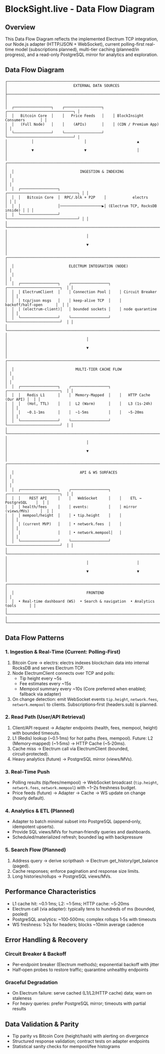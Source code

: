 # BlockSight.live - Data Flow Diagram

## Overview

This Data Flow Diagram reflects the implemented Electrum TCP integration, our Node.js adapter (HTTP/JSON + WebSocket), current polling-first real-time model (subscriptions planned), multi-tier caching (planned/in progress), and a read-only PostgreSQL mirror for analytics and exploration.

## Data Flow Diagram

```
┌─────────────────────────────────────────────────────────────────────────────────┐
│                              EXTERNAL DATA SOURCES                              │
├─────────────────────────────────────────────────────────────────────────────────┤
│                                                                                 │
│  ┌─────────────────┐    ┌─────────────────┐    ┌──────────────────────────────┐ │
│  │   Bitcoin Core  │    │   Price Feeds   │    │ BlockInsight Consumers       │ │
│  │   (Full Node)   │    │    (APIs)       │    │ (CDN / Premium App)          │ │
│  └─────────────────┘    └─────────────────┘    └──────────────────────────────┘ │
│           │                       │                       ▲                     │
│           ▼                       ▼                       │                     │
│  ┌────────────────────────────────────────────────────────────────────────────┐ │
│  │                              INGESTION & INDEXING                          │ │
│  │                                                                            │ │
│  │  ┌─────────────────┐                    ┌────────────────────────────────┐ │ │
│  │  │   Bitcoin Core  │  RPC/.blk + P2P    │            electrs             │ │ │
│  │  │                 │───────────────────▶│ (Electrum TCP, RocksDB inside) │ │ │
│  │  └─────────────────┘                    └────────────────────────────────┘ │ │
│  └────────────────────────────────────────────────────────────────────────────┘ │
│                                    │                                            │
│                                    ▼                                            │
│  ┌────────────────────────────────────────────────────────────────────────────┐ │
│  │                         ELECTRUM INTEGRATION (NODE)                        │ │
│  │                                                                            │ │
│  │  ┌─────────────────┐    ┌─────────────────┐    ┌────────────────────────┐  │ │
│  │  │ ElectrumClient  │    │ Connection Pool │    │ Circuit Breaker        │  │ │
│  │  │ tcp/json msgs   │    │ keep‑alive TCP  │    │ backoff/half‑open      │  │ │
│  │  │ (electrum‑client)│   │ bounded sockets │    │ node quarantine        │  │ │
│  │  └─────────────────┘    └─────────────────┘    └────────────────────────┘  │ │
│  └────────────────────────────────────────────────────────────────────────────┘ │
│                                    │                                            │
│                                    ▼                                            │
│  ┌────────────────────────────────────────────────────────────────────────────┐ │
│  │                            MULTI‑TIER CACHE FLOW                           │ │
│  │                                                                            │ │
│  │  ┌─────────────────┐    ┌─────────────────┐    ┌────────────────────────┐  │ │
│  │  │   Redis L1      │    │  Memory‑Mapped  │    │   HTTP Cache (Our API) │  │ │
│  │  │   (Hot, TTL)    │    │  L2 (Warm)      │    │   L3 (1s‑24h)          │  │ │
│  │  │   ~0.1‑1ms      │    │  ~1‑5ms         │    │   ~5‑20ms              │  │ │
│  │  └─────────────────┘    └─────────────────┘    └────────────────────────┘  │ │
│  └────────────────────────────────────────────────────────────────────────────┘ │
│                                    │                                            │
│                                    ▼                                            │
│  ┌────────────────────────────────────────────────────────────────────────────┐ │
│  │                              API & WS SURFACES                             │ │
│  │                                                                            │ │
│  │  ┌─────────────────┐    ┌─────────────────┐    ┌────────────────────────┐  │ │
│  │  │    REST API     │    │   WebSocket     │    │    ETL → PostgreSQL    │  │ │
│  │  │ health/fees     │    │ events:         │    │ mirror (views/MVs)     │  │ │
│  │  │ mempool/height  │    │ • tip.height    │    │                         │  │ │
│  │  │ (current MVP)   │    │ • network.fees  │    │                         │  │ │
│  │  │                 │    │ • network.mempool│   │                         │  │ │
│  │  └─────────────────┘    └─────────────────┘    └────────────────────────┘  │ │
│  └────────────────────────────────────────────────────────────────────────────┘ │
│                                    │                      │                     │
│                                    ▼                      ▼                     │
│  ┌────────────────────────────────────────────────────────────────────────────┐ │
│  │                                 FRONTEND                                   │ │
│  │  • Real‑time dashboard (WS)  • Search & navigation  • Analytics tools      │ │
│  └────────────────────────────────────────────────────────────────────────────┘ │
└─────────────────────────────────────────────────────────────────────────────────┘
```

## Data Flow Patterns

### 1. Ingestion & Real‑Time (Current: Polling‑First)
1. Bitcoin Core → electrs: electrs indexes blockchain data into internal RocksDB and serves Electrum TCP.
2. Node ElectrumClient connects over TCP and polls:
   - Tip height every ~5s
   - Fee estimates every ~15s
   - Mempool summary every ~10s (Core preferred when enabled; fallback via adapter)
3. On change detection: emit WebSocket events `tip.height`, `network.fees`, `network.mempool` to clients. Subscriptions‑first (headers.sub) is planned.

### 2. Read Path (User/API Retrieval)
1. Client/API request → Adapter endpoints (health, fees, mempool, height) with bounded timeouts.
2. L1 (Redis) lookup (~0.1‑1ms) for hot paths (fees, mempool). Future: L2 (Memory‑mapped) (~1‑5ms) → HTTP Cache (~5‑20ms).
3. Cache miss → Electrum call via ElectrumClient (bounded, circuit‑protected).
4. Heavy analytics (future) → PostgreSQL mirror (views/MVs).

### 3. Real‑Time Push
- Polling results (tip/fees/mempool) → WebSocket broadcast (`tip.height`, `network.fees`, `network.mempool`) with ~1–2s freshness budget.
- Price feeds (future) → Adapter → Cache → WS update on change (hourly default).

### 4. Analytics & ETL (Planned)
- Adapter to batch minimal subset into PostgreSQL (append‑only, idempotent upserts).
- Provide SQL views/MVs for human‑friendly queries and dashboards.
- Scheduled/materialized refresh; bounded lag with backpressure

### 5. Search Flow (Planned)
1. Address query → derive scripthash → Electrum get_history/get_balance (paged).
2. Cache responses; enforce pagination and response size limits.
3. Long histories/rollups → PostgreSQL views/MVs.

## Performance Characteristics

- L1 cache hit: ~0.1‑1ms; L2: ~1‑5ms; HTTP cache: ~5‑20ms
- Electrum call (via adapter): typically tens to hundreds of ms (bounded, pooled)
- PostgreSQL analytics: ~100‑500ms; complex rollups 1‑5s with timeouts
- WS freshness: 1‑2s for headers; blocks ~10min average cadence

## Error Handling & Recovery

### Circuit Breaker & Backoff
- Per‑endpoint breaker (Electrum methods); exponential backoff with jitter
- Half‑open probes to restore traffic; quarantine unhealthy endpoints

### Graceful Degradation
- On Electrum failure: serve cached (L1/L2/HTTP cache) data; warn on staleness
- For heavy queries: prefer PostgreSQL mirror; timeouts with partial results

## Data Validation & Parity
- Tip parity vs Bitcoin Core (height/hash) with alerting on divergence
- Structured response validation; contract tests on adapter endpoints
- Statistical sanity checks for mempool/fee histograms
